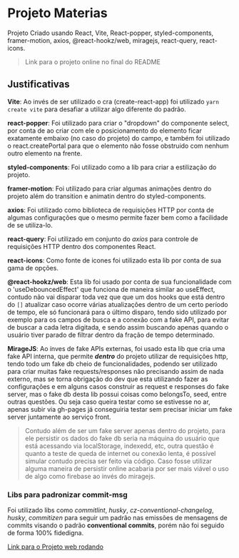 # Projeto Materias

Projeto Criado usando React, Vite, React-popper, styled-components, framer-motion, axios, @react-hookz/web, miragejs, react-query, react-icons.

> Link para o projeto online no final do README

## Justificativas

**Vite**: Ao invés de ser utilizado o cra (create-react-app) foi utilizado `yarn create vite` para desafiar a utilizar algo diferente do padrão.

**react-popper**: Foi utilizado para criar o "dropdown" do componente select, por conta de ao criar com ele o posicionamento do elemento ficar exatamente embaixo (no caso do projeto) do campo, e também foi utilizado o react.createPortal para que o elemento não fosse obstruido com nenhum outro elemento na frente.

**styled-components**: Foi utilizado como a lib para criar a estilização do projeto.

**framer-motion**: Foi utilizado para criar algumas animações dentro do projeto além do transition e animatin dentro do styled-components.

**axios**: Foi utilizado como biblioteca de requisições HTTP por conta de algumas configurações que o mesmo permite fazer bem como a facilidade de se utiliza-lo.

**react-query**: Foi utilizado em conjunto do *axios* para controle de requisições HTTP dentro dos componentes React.

**react-icons**: Como fonte de icones foi utilizado esta lib por conta de sua gama de opções.

**@react-hookz/web**: Esta lib foi usado por conta de sua funcionalidade com o 'useDebouncedEffect' que funciona de maneira similar ao useEffect, contudo não vai disparar toda vez que que um dos hooks que está dentro do `[]` atualizar caso ocorre várias atualizações dentro de um certo período de tempo, ele só funcionará para o último disparo, tendo sido utilizado por exemplo para os campos de busca e a conexão com a fake API, para evitar de buscar a cada letra digitada, e sendo assim buscando apenas quando o usuário tiver parado de filtrar dentro da fração de tempo determinado.

**MirageJS**: Ao ínves de fake APIs externas, foi usado esta lib que cria uma fake API interna, que permite ***dentro*** do projeto utilizar de requisições http, tendo todo um fake db cheio de funcionalidades, podendo ser utilizado para criar muitas fake requests/responses não precisando assim de nada externo, mas se torna obrigação do dev que esta utilizando fazer as configurações e em alguns casos construir as request e responses do fake server, mas o fake db desta lib possui coisas como belongsTo, seed, entre outras questões. Ou seja caso queira testar como se estivesse no ar, apenas subir via gh-pages já conseguiria testar sem precisar iniciar um fake server juntamente ao serviço front.
> Contudo além de ser um fake server apenas dentro do projeto, para ele persistir os dados do fake db seria na máquina do usuário que está acessando via localStorage, indexedd, etc, outra questão é quanto a teste de queda de internet ou conexão lenta, é possível simular contudo precisa ser feito via código. Caso fosse utilizar alguma maneira de persistir online acabaria por ser mais viável o uso de algo como firebase ao invés do miragejs.

### Libs para padronizar commit-msg

Foi utilizado libs como _commitlint_, _husky_, _cz-conventional-changelog_, _husky_, _commitizen_ para seguir um padrão nas emissões de mensagens de commits visando o padrão **conventional commits**, porém não foi seguido de forma 100% fidedigna.

[Link para o Projeto web rodando](https://spontaneous-dasik-3ff8d2.netlify.app)
